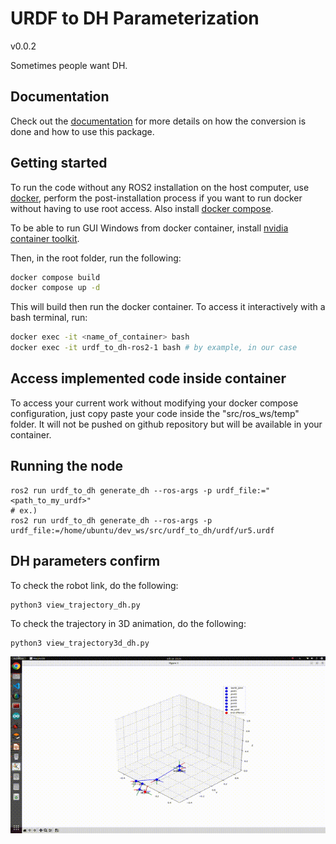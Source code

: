 # URDF to DH Parameterization

v0.0.2

Sometimes people want DH.

## Documentation

Check out the [documentation](https://mcevoyandy.github.io/urdf_to_dh/index.html) for more details on how the conversion is done and how to use this package.

## Getting started

To run the code without any ROS2 installation on the host computer, use [docker](https://docs.docker.com/engine/install/ubuntu/), perform the post-installation process if you want to run docker without having to use root access. Also install [docker compose](https://docs.docker.com/compose/install/linux/).

To be able to run GUI Windows from docker container, install [nvidia container toolkit](https://docs.nvidia.com/datacenter/cloud-native/container-toolkit/latest/install-guide.html).

Then, in the root folder, run the following:

```bash
docker compose build
docker compose up -d
```

This will build then run the docker container. To access it interactively with a bash terminal, run:

```bash
docker exec -it <name_of_container> bash
docker exec -it urdf_to_dh-ros2-1 bash # by example, in our case
```

## Access implemented code inside container

To access your current work without modifying your docker compose configuration, just copy paste your code inside the "src/ros_ws/temp" folder. It will not be pushed on github repository but will be available in your container.

## Running the node

```sh: terminal
ros2 run urdf_to_dh generate_dh --ros-args -p urdf_file:="<path_to_my_urdf>"
# ex.)
ros2 run urdf_to_dh generate_dh --ros-args -p urdf_file:=/home/ubuntu/dev_ws/src/urdf_to_dh/urdf/ur5.urdf
```

## DH parameters confirm
To check the robot link, do the following:

```sh: terminal
python3 view_trajectory_dh.py
```

To check the trajectory in 3D animation, do the following:

```sh: terminal
python3 view_trajectory3d_dh.py
```

![urdf_to_dh_sample](./gif/urdf_to_dh_sample.gif)
